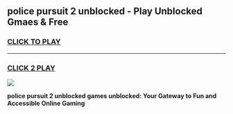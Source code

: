 
## police pursuit 2 unblocked - Play Unblocked Gmaes & Free
<h3>
<a href="https://news.freeplayer.one?title=police_pursuit_2_unblocked&ref=16F">CLICK TO PLAY</a></h3>
<hr>

<h3>
<a href="https://news.freeplayer.one?title=police_pursuit_2_unblocked&ref=16F">CLICK 2 PLAY</a>
  
</h3>

<a href="https://news.freeplayer.one?title=police_pursuit_2_unblocked&ref=16F/"><img src="https://clearcache.store/games.png"></a>


**police pursuit 2 unblocked games unblocked: Your Gateway to Fun and Accessible Online Gaming**
